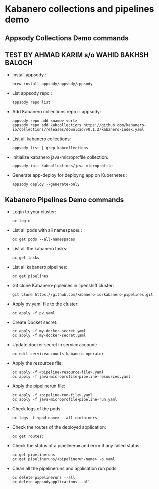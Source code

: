 # Kabanero collections and pipelines demo

## Appsody Collections Demo commands
## TEST BY AHMAD KARIM s/o WAHID BAKHSH BALOCH
- Install appsody :   
	```
  brew install appsody/appsody/appsody
  ```
- List appsody repo : 
  ```
  appsody repo list
  ```
- Add Kabanero collections repo in appsody:
  ```
  appsody repo add <name> <url>
  appsody repo add kabcollections https://github.com/kabanero-io/collections/releases/download/v0.1.2/kabanero-index.yaml
  ```
- List all kabanero collections:
  ```
  appsody list | grep kabcollections
  ```
- Initialize kabanero java-microprofile collection:
  ```
  appsody init kabcollections/java-microprofile
  ```
- Generate app-deploy for deploying app on Kubernetes :
  ```
  appsody deploy --generate-only
  ```

## Kabanero Pipelines Demo commands


- Login to your cluster:
  ```
  oc login
  ```
- List all pods with all namespaces : 
  ```
  oc get pods --all-namespaces
  ```
- List all the kabanero tasks:
  ```
  oc get tasks
  ```
- List all kabanero pipelines:
  ```
  oc get pipelines
  ```
- Git clone Kabanero-pipleines in openshift cluster:
  ```
  git clone https://github.com/kabanero-io/kabanero-pipelines.git
  ```
- Apply pv.yaml file to the cluster:
  ```
  oc apply -f pv.yaml
  ```
- Create Docket secret:
  ```
  oc apply -f my-docker-secret.yaml 
  oc apply -f my-docker-secret.yaml 
  ```
- Update docker secret in service account:
  ```
  oc edit serviceaccounts kabanero-operator
  ```
- Apply the resources file:
  ```
  oc apply -f <pipeline-resource-file>.yaml 
  oc apply -f java-microprofile-pipeline-resources.yaml
  ```
- Apply the pipelinerun file:
  ```
  oc apply -f <pipeline-run-file>.yaml
  oc apply -f java-microprofile-pipeline-run.yaml
  ```
- Check logs of the pods:
  ```
  oc logs -f <pod-name> --all-containers
  ```
- Check the routes of the deployed application:
  ```
  oc get routes:
  ```
- Check the status of a pipelinerun and error if any failed status:
  ```
  oc get pipelineruns
  oc get pipelineruns/<pipelinerun-name> -o yaml
  ```
- Clean all the pipelineruns and application run pods
  ```
  oc delete pipelineruns --all
  oc delete appsodyapplications --all
  ```
